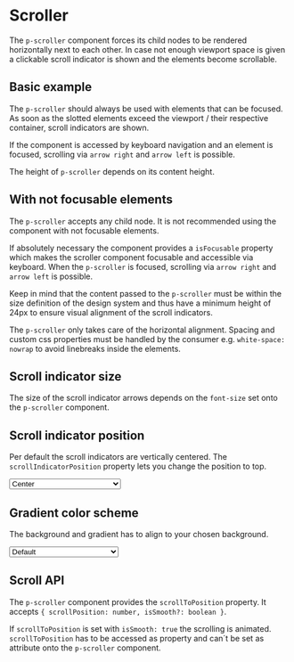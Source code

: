# Scroller

The `p-scroller` component forces its child nodes to be rendered horizontally next to each other. In case not enough
viewport space is given a clickable scroll indicator is shown and the elements become scrollable.

<TableOfContents></TableOfContents>

## Basic example

The `p-scroller` should always be used with elements that can be focused. As soon as the slotted elements exceed the
viewport / their respective container, scroll indicators are shown.

If the component is accessed by keyboard navigation and an element is focused, scrolling via `arrow right` and
`arrow left` is possible.

<Playground :markup="basicTagMarkup" :config="config"></Playground>

The height of `p-scroller` depends on its content height.

<Playground :markup="basicTagDismissibleMarkup" :config="config"></Playground>

## With not focusable elements

The `p-scroller` accepts any child node. It is not recommended using the component with not focusable elements.

If absolutely necessary the component provides a `isFocusable` property which makes the scroller component focusable and
accessible via keyboard. When the `p-scroller` is focused, scrolling via `arrow right` and `arrow left` is possible.

Keep in mind that the content passed to the `p-scroller` must be within the size definition of the design system and
thus have a minimum height of 24px to ensure visual alignment of the scroll indicators.

The `p-scroller` only takes care of the horizontal alignment. Spacing and custom css properties must be handled by the
consumer e.g. `white-space: nowrap` to avoid linebreaks inside the elements.

<Playground :markup="isFocusable" :config="{themable: false}"></Playground>

## Scroll indicator size

The size of the scroll indicator arrows depends on the `font-size` set onto the `p-scroller` component.

<Playground :markup="scrollIndicatorSize" :config="config"></Playground>

## Scroll indicator position

Per default the scroll indicators are vertically centered. The `scrollIndicatorPosition` property lets you change the
position to top.

<Playground :markup="scrollIndicatorPositionMarkup" :config="config">
  <select v-model="scrollIndicatorPosition" aria-label="Select scroll indicator position">
    <option disabled>Select scroll-indicator-position</option>
    <option value="center">Center</option>
    <option value="top">Top</option>
  </select>
</Playground>

## Gradient color scheme

The background and gradient has to align to your chosen background.

<Playground :markup="gradientMarkup" :config="{ ...config, colorScheme: gradientColorScheme }">
  <select v-model="gradientColorScheme" aria-label="Select color scheme">
    <option disabled>Select gradient-color-scheme</option>
    <option value="default">Default</option>
    <option value="surface">Surface</option>
  </select>
</Playground>

## Scroll API

The `p-scroller` component provides the `scrollToPosition` property. It accepts
`{ scrollPosition: number, isSmooth?: boolean }`.

If `scrollToPosition` is set with `isSmooth: true` the scrolling is animated.  
`scrollToPosition` has to be accessed as property and can´t be set as attribute onto the `p-scroller` component.

<script lang="ts">
import Vue from 'vue';
import Component from 'vue-class-component';
  
@Component
export default class Code extends Vue {
  config = { themeable: true };

  gradientColorScheme = 'surface';
  scrollIndicatorPosition = 'top';

  basicTagMarkup = `<div style="max-width: 600px">
  <p-scroller>
    <p-tag color="neutral-contrast-high">
      <button type="button">Some tag content</button>
    </p-tag>
    <p-tag color="notification-neutral">
      <button type="button">Some tag content</button>
    </p-tag>
    <p-tag color="notification-warning">
      <button type="button">Some tag content</button>
    </p-tag>
    <p-tag color="neutral-contrast-high">
      <button type="button">Some tag content</button>
    </p-tag>
    <p-tag color="notification-neutral">
      <button type="button">Some tag content</button>
    </p-tag>
    <p-tag color="notification-warning">
      <button type="button">Some tag content</button>
    </p-tag>
    <p-tag color="neutral-contrast-high">
      <button type="button">Some tag content</button>
    </p-tag>
    <p-tag color="notification-neutral">
      <button type="button">Some tag content</button>
    </p-tag>
  </p-scroller>
</div>`;

  basicTagDismissibleMarkup = `<div style="max-width: 600px">
  <p-scroller style="white-space: nowrap">
    <p-tag-dismissible>Some tag content</p-tag-dismissible>
    <p-tag-dismissible>Some tag content</p-tag-dismissible>
    <p-tag-dismissible>Some tag content</p-tag-dismissible>
    <p-tag-dismissible>Some tag content</p-tag-dismissible>
    <p-tag-dismissible>Some tag content</p-tag-dismissible>
  </p-scroller>
</div>`;
  
  isFocusable = `<div style="max-width: 600px">
  <p-scroller is-focusable="true" style="white-space: nowrap">
    <span style="height: 24px">Some element 1</span>
    <span style="height: 24px">Some element 2</span>
    <span style="height: 24px">Some element 3</span>
    <span style="height: 24px">Some element 4</span>
    <span style="height: 24px">Some element 5</span>
    <span style="height: 24px">Some element 6</span>
    <span style="height: 24px">Some element 7</span>
    <span style="height: 24px">Some element 8</span>
    <span style="height: 24px">Some element 9</span>
    <span style="height: 24px">Some element 10</span>
  </p-scroller>
</div>`;

  scrollIndicatorSize = `<div style="max-width: 600px">
  <p-scroller style="font-size: 24px; white-space: nowrap">
    <p-button>Some button</p-button>
    <p-button>Some button</p-button>
    <p-button>Some button</p-button>
    <p-button>Some button</p-button>
    <p-button>Some button</p-button>
    <p-button>Some button</p-button>
    <p-button>Some button</p-button>
    <p-button>Some button</p-button>
  </p-scroller>
</div>`;

  get scrollIndicatorPositionMarkup() { 
    return `<div style="max-width: 600px">
  <p-scroller scroll-indicator-position="${this.scrollIndicatorPosition}" style="white-space: nowrap">
    <p-button>Some button</p-button>
    <p-button>Some button</p-button>
    <p-button>Some button</p-button>
    <p-button>Some button</p-button>
    <p-button>Some button</p-button>
    <p-button>Some button</p-button>
    <p-button>Some button</p-button>
    <p-button>Some button</p-button>
  </p-scroller>
</div>`;
  };

  get gradientMarkup() {
    return `<div style="max-width: 600px">
  <p-scroller gradient-color-scheme="${this.gradientColorScheme}" style="white-space: nowrap">
    <p-button>Some button</p-button>
    <p-button>Some button</p-button>
    <p-button>Some button</p-button>
    <p-button>Some button</p-button>
    <p-button>Some button</p-button>
    <p-button>Some button</p-button>
    <p-button>Some button</p-button>
    <p-button>Some button</p-button>
  </p-scroller>
</div>`;
  }
  
}
</script>

<style lang="scss">
  p-scroller > * {
    &:not(:last-child) {
      margin-right: 1rem;
    }
  }
  p-scroller > span {
    border: 1px solid deeppink;
  }
</style>
